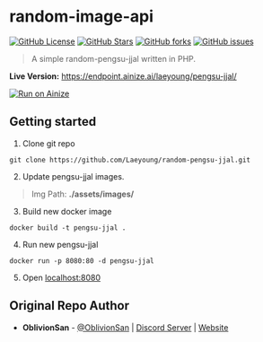 # random-image-api
[![GitHub License](https://img.shields.io/github/license/OblivionSan/random-image-api.svg?style=flat-square)](https://github.com/OblivionSan/random-image-api/blob/master/LICENSE)
[![GitHub Stars](https://img.shields.io/github/stars/OblivionSan/random-image-api.svg?style=flat-square)](https://github.com/OblivionSan/random-image-api/stargazers)
[![GitHub forks](https://img.shields.io/github/forks/OblivionSan/random-image-api.svg?style=flat-square)](https://github.com/OblivionSan/random-image-api/network)
[![GitHub issues](https://img.shields.io/github/issues/OblivionSan/random-image-api.svg?style=flat-square)](https://github.com/OblivionSan/random-image-api/issues)

> A simple random-pengsu-jjal written in PHP.

**Live Version:** https://endpoint.ainize.ai/laeyoung/pengsu-jjal/

[![Run on Ainize](https://ainize.ai/static/images/run_on_ainize_button.png)](https://ainize-cloud-run.web.app/redirect?git_repo=github.com/Laeyoung/random-pengsu-jjal)

## Getting started

1. Clone git repo

`git clone https://github.com/Laeyoung/random-pengsu-jjal.git`

2. Update pengsu-jjal images.

> Img Path: **./assets/images/**

3. Build new docker image

`docker build -t pengsu-jjal .`

4. Run new pengsu-jjal

`docker run -p 8080:80 -d pengsu-jjal`

5. Open [localhost:8080](http://localhost:8080)


## Original Repo Author
- **OblivionSan** - [@OblivionSan](https://twitter.com/OblivionSan) | [Discord Server](https://discord.gg/kxNeGRC) | [Website](https://oblivionsan.tk)
